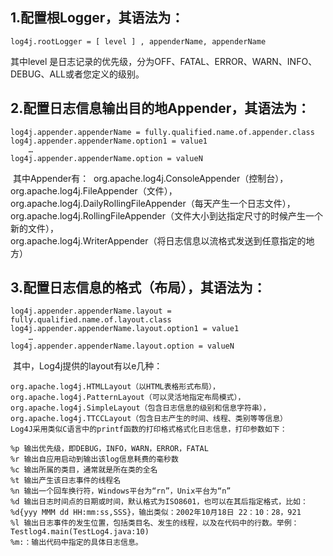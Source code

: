 ## 1.配置根Logger，其语法为：

```properties
log4j.rootLogger = [ level ] , appenderName, appenderName
```

其中level 是日志记录的优先级，分为OFF、FATAL、ERROR、WARN、INFO、DEBUG、ALL或者您定义的级别。

## 2.配置日志信息输出目的地Appender，其语法为：

```properties
log4j.appender.appenderName = fully.qualified.name.of.appender.class  
log4j.appender.appenderName.option1 = value1  
	…  
log4j.appender.appenderName.option = valueN
```

​	其中Appender有：
​	org.apache.log4j.ConsoleAppender（控制台），  
​	org.apache.log4j.FileAppender（文件），  
​	org.apache.log4j.DailyRollingFileAppender（每天产生一个日志文件），  
​	org.apache.log4j.RollingFileAppender（文件大小到达指定尺寸的时候产生一个新的文件），  
​	org.apache.log4j.WriterAppender（将日志信息以流格式发送到任意指定的地方）

## 3.配置日志信息的格式（布局），其语法为：

```properties
log4j.appender.appenderName.layout = fully.qualified.name.of.layout.class  
log4j.appender.appenderName.layout.option1 = value1  
	…  
log4j.appender.appenderName.layout.option = valueN
```

​	其中，Log4j提供的layout有以e几种：

```properties
org.apache.log4j.HTMLLayout（以HTML表格形式布局），  
org.apache.log4j.PatternLayout（可以灵活地指定布局模式），  
org.apache.log4j.SimpleLayout（包含日志信息的级别和信息字符串），  
org.apache.log4j.TTCCLayout（包含日志产生的时间、线程、类别等等信息）
Log4J采用类似C语言中的printf函数的打印格式格式化日志信息，打印参数如下：

%p 输出优先级，即DEBUG，INFO，WARN，ERROR，FATAL  
%r 输出自应用启动到输出该log信息耗费的毫秒数  
%c 输出所属的类目，通常就是所在类的全名  
%t 输出产生该日志事件的线程名  
%n 输出一个回车换行符，Windows平台为“rn”，Unix平台为“n”  
%d 输出日志时间点的日期或时间，默认格式为ISO8601，也可以在其后指定格式，比如：%d{yyy MMM dd HH:mm:ss,SSS}，输出类似：2002年10月18日 22：10：28，921  
%l 输出日志事件的发生位置，包括类目名、发生的线程，以及在代码中的行数。举例：Testlog4.main(TestLog4.java:10)
%m:：输出代码中指定的具体日志信息。
```
